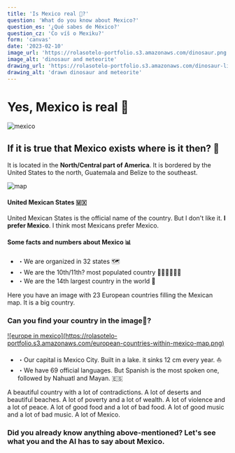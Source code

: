 ```yaml
---
title: 'Is Mexico real 🤡?'
question: 'What do you know about Mexico?'
question_es: '¿Qué sabes de México?'
question_cz: 'Co víš o Mexiku?'
form: 'canvas'
date: '2023-02-10'
image_url: 'https://rolasotelo-portfolio.s3.amazonaws.com/dinosaur.png'
image_alt: 'dinosaur and meteorite'
drawing_url: 'https://rolasotelo-portfolio.s3.amazonaws.com/dinosaur-lines.png'
drawing_alt: 'drawn dinosaur and meteorite'
---
```


# Yes, Mexico is real 🤣

![mexico](https://rolasotelo-portfolio.s3.amazonaws.com/playa.jpeg)

## If it is true that Mexico exists where is it then? 🤯

It is located in the **North/Central part of America**. It is bordered by the United States to the north, Guatemala and Belize to the southeast.

![map](https://rolasotelo-portfolio.s3.amazonaws.com/Czech_Republic_Mexico_Locator.png)

#### United Mexican States 🇲🇽
United Mexican States is the official name of the country. But I don't like it. **I prefer Mexico**. I think most Mexicans prefer Mexico.

#### Some facts and numbers about Mexico 📊
* ・We are organized in 32 states 🗺️
* ・We are the 10th/11th? most populated country 👨‍👩‍👧👨‍👨‍👧
* ・We are the 14th largest country in the world 🦖

Here you have an image with 23 European countries filling the Mexican map. It is a big country.
### Can you find your country in the image🔎?

<a href="https://rolasotelo-portfolio.s3.amazonaws.com/mexico-europe-anme.png" target="_blank">
![europe in mexico](https://rolasotelo-portfolio.s3.amazonaws.com/european-countries-within-mexico-map.png)
</a>

* ・Our capital is Mexico City. Built in a lake. it sinks 12 cm every year. ⛵️
* ・We have 69 official languages. But Spanish is the most spoken one, followed by Nahuatl and Mayan. 🇪🇸

A beautiful country with a lot of contradictions. A lot of deserts and beautiful beaches. A lot of poverty and a lot of wealth. A lot of violence and a lot of peace. A lot of good food and a lot of bad food. A lot of good music and a lot of bad music. A lot of Mexico.

### Did you already know anything above-mentioned? Let's see what you and the AI has to say about Mexico.
